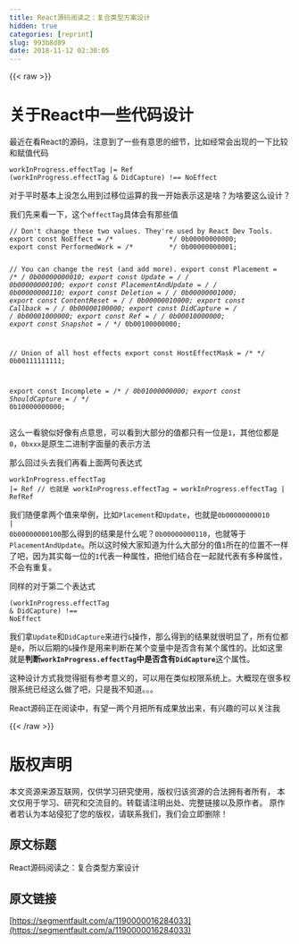 ```yaml
---
title: React源码阅读之：复合类型方案设计
hidden: true
categories: [reprint]
slug: 993b8d89
date: 2018-11-12 02:30:05
---
```


{{< raw >}}
<h1>&#x5173;&#x4E8E;React&#x4E2D;&#x4E00;&#x4E9B;&#x4EE3;&#x7801;&#x8BBE;&#x8BA1;</h1><p>&#x6700;&#x8FD1;&#x5728;&#x770B;React&#x7684;&#x6E90;&#x7801;&#xFF0C;&#x6CE8;&#x610F;&#x5230;&#x4E86;&#x4E00;&#x4E9B;&#x6709;&#x610F;&#x601D;&#x7684;&#x7EC6;&#x8282;&#xFF0C;&#x6BD4;&#x5982;&#x7ECF;&#x5E38;&#x4F1A;&#x51FA;&#x73B0;&#x7684;&#x4E00;&#x4E0B;&#x6BD4;&#x8F83;&#x548C;&#x8D4B;&#x503C;&#x4EE3;&#x7801;</p><pre><code class="js">workInProgress.effectTag |= Ref
(workInProgress.effectTag &amp; DidCapture) !== NoEffect</code></pre><p>&#x5BF9;&#x4E8E;&#x5E73;&#x65F6;&#x57FA;&#x672C;&#x4E0A;&#x6CA1;&#x600E;&#x4E48;&#x7528;&#x5230;&#x8FC7;&#x79FB;&#x4F4D;&#x8FD0;&#x7B97;&#x7684;&#x6211;&#x4E00;&#x5F00;&#x59CB;&#x8868;&#x793A;&#x8FD9;&#x662F;&#x5565;&#xFF1F;&#x4E3A;&#x5565;&#x8981;&#x8FD9;&#x4E48;&#x8BBE;&#x8BA1;&#xFF1F;</p><p>&#x6211;&#x4EEC;&#x5148;&#x6765;&#x770B;&#x4E00;&#x4E0B;&#xFF0C;&#x8FD9;&#x4E2A;<code>effectTag</code>&#x5177;&#x4F53;&#x4F1A;&#x6709;&#x90A3;&#x4E9B;&#x503C;</p><pre><code class="js">// Don&apos;t change these two values. They&apos;re used by React Dev Tools.
export const NoEffect = /*              */ 0b00000000000;
export const PerformedWork = /*         */ 0b00000000001;

// You can change the rest (and add more).
export const Placement = /*             */ 0b00000000010;
export const Update = /*                */ 0b00000000100;
export const PlacementAndUpdate = /*    */ 0b00000000110;
export const Deletion = /*              */ 0b00000001000;
export const ContentReset = /*          */ 0b00000010000;
export const Callback = /*              */ 0b00000100000;
export const DidCapture = /*            */ 0b00001000000;
export const Ref = /*                   */ 0b00010000000;
export const Snapshot = /*              */ 0b00100000000;

// Union of all host effects
export const HostEffectMask = /*        */ 0b00111111111;

export const Incomplete = /*            */ 0b01000000000;
export const ShouldCapture = /*         */ 0b10000000000;</code></pre><p>&#x8FD9;&#x4E48;&#x4E00;&#x770B;&#x8C8C;&#x4F3C;&#x597D;&#x50CF;&#x6709;&#x70B9;&#x610F;&#x601D;&#xFF0C;&#x53EF;&#x4EE5;&#x770B;&#x5230;&#x5927;&#x90E8;&#x5206;&#x7684;&#x503C;&#x90FD;&#x53EA;&#x6709;&#x4E00;&#x4F4D;&#x662F;<code>1</code>&#xFF0C;&#x5176;&#x4ED6;&#x4F4D;&#x90FD;&#x662F;<code>0</code>&#xFF0C;<code>0bxxx</code>&#x662F;&#x539F;&#x751F;&#x4E8C;&#x8FDB;&#x5236;&#x5B57;&#x9762;&#x91CF;&#x7684;&#x8868;&#x793A;&#x65B9;&#x6CD5;</p><p>&#x90A3;&#x4E48;&#x56DE;&#x8FC7;&#x5934;&#x53BB;&#x6211;&#x4EEC;&#x518D;&#x770B;&#x4E0A;&#x9762;&#x4E24;&#x53E5;&#x8868;&#x8FBE;&#x5F0F;</p><pre><code class="js">workInProgress.effectTag |= Ref
// &#x4E5F;&#x5C31;&#x662F;
workInProgress.effectTag = workInProgress.effectTag | RefRef</code></pre><p>&#x6211;&#x4EEC;&#x968F;&#x4FBF;&#x62FF;&#x4E24;&#x4E2A;&#x503C;&#x6765;&#x4E3E;&#x4F8B;&#xFF0C;&#x6BD4;&#x5982;<code>Placement</code>&#x548C;<code>Update</code>&#xFF0C;&#x4E5F;&#x5C31;&#x662F;<code>0b00000000010 | 0b00000000100</code>&#x90A3;&#x4E48;&#x5F97;&#x5230;&#x7684;&#x7ED3;&#x679C;&#x662F;&#x4EC0;&#x4E48;&#x5462;&#xFF1F;<code>0b00000000110</code>&#xFF0C;&#x4E5F;&#x5C31;&#x7B49;&#x4E8E;<code>PlacementAndUpdate</code>&#x3002;&#x6240;&#x4EE5;&#x8FD9;&#x65F6;&#x5019;&#x5927;&#x5BB6;&#x77E5;&#x9053;&#x4E3A;&#x4EC0;&#x4E48;&#x5927;&#x90E8;&#x5206;&#x7684;&#x503C;<code>1</code>&#x6240;&#x5728;&#x7684;&#x4F4D;&#x7F6E;&#x4E0D;&#x4E00;&#x6837;&#x4E86;&#x5427;&#xFF0C;&#x56E0;&#x4E3A;&#x5176;&#x5B9E;&#x6BCF;&#x4E00;&#x4F4D;&#x7684;<code>1</code>&#x4EE3;&#x8868;&#x4E00;&#x79CD;&#x5C5E;&#x6027;&#xFF0C;&#x628A;&#x4ED6;&#x4EEC;&#x7ED3;&#x5408;&#x5728;&#x4E00;&#x8D77;&#x5C31;&#x4EE3;&#x8868;&#x6709;&#x591A;&#x79CD;&#x5C5E;&#x6027;&#xFF0C;&#x4E0D;&#x4F1A;&#x6709;&#x91CD;&#x590D;&#x3002;</p><p>&#x540C;&#x6837;&#x7684;&#x5BF9;&#x4E8E;&#x7B2C;&#x4E8C;&#x4E2A;&#x8868;&#x8FBE;&#x5F0F;</p><pre><code class="js">(workInProgress.effectTag &amp; DidCapture) !== NoEffect</code></pre><p>&#x6211;&#x4EEC;&#x62FF;<code>Update</code>&#x548C;<code>DidCapture</code>&#x6765;&#x8FDB;&#x884C;<code>&amp;</code>&#x64CD;&#x4F5C;&#xFF0C;&#x90A3;&#x4E48;&#x5F97;&#x5230;&#x7684;&#x7ED3;&#x679C;&#x5C31;&#x5F88;&#x660E;&#x663E;&#x4E86;&#xFF0C;&#x6240;&#x6709;&#x4F4D;&#x90FD;&#x662F;<code>0</code>&#xFF0C;&#x6240;&#x4EE5;&#x540E;&#x671F;&#x7684;<code>&amp;</code>&#x64CD;&#x4F5C;&#x662F;&#x7528;&#x6765;&#x5224;&#x65AD;&#x5728;&#x67D0;&#x4E2A;&#x53D8;&#x91CF;&#x4E2D;&#x662F;&#x5426;&#x542B;&#x6709;&#x67D0;&#x4E2A;&#x5C5E;&#x6027;&#x7684;&#x3002;&#x6BD4;&#x5982;&#x8FD9;&#x91CC;&#x5C31;&#x662F;<strong>&#x5224;&#x65AD;<code>workInProgress.effectTag</code>&#x4E2D;&#x662F;&#x5426;&#x542B;&#x6709;<code>DidCapture</code></strong>&#x8FD9;&#x4E2A;&#x5C5E;&#x6027;&#x3002;</p><p>&#x8FD9;&#x79CD;&#x8BBE;&#x8BA1;&#x65B9;&#x5F0F;&#x6211;&#x89C9;&#x5F97;&#x633A;&#x6709;&#x53C2;&#x8003;&#x610F;&#x4E49;&#x7684;&#xFF0C;&#x53EF;&#x4EE5;&#x7528;&#x5728;&#x7C7B;&#x4F3C;&#x6743;&#x9650;&#x7CFB;&#x7EDF;&#x4E0A;&#x3002;&#x5927;&#x6982;&#x73B0;&#x5728;&#x5F88;&#x591A;&#x6743;&#x9650;&#x7CFB;&#x7EDF;&#x5DF2;&#x7ECF;&#x8FD9;&#x4E48;&#x505A;&#x4E86;&#x5427;&#xFF0C;&#x53EA;&#x662F;&#x6211;&#x4E0D;&#x77E5;&#x9053;&#x3002;&#x3002;&#x3002;</p><p>React&#x6E90;&#x7801;&#x6B63;&#x5728;&#x9605;&#x8BFB;&#x4E2D;&#xFF0C;&#x6709;&#x671B;&#x4E00;&#x4E24;&#x4E2A;&#x6708;&#x628A;&#x6240;&#x6709;&#x6210;&#x679C;&#x653E;&#x51FA;&#x6765;&#xFF0C;&#x6709;&#x5174;&#x8DA3;&#x7684;&#x53EF;&#x4EE5;&#x5173;&#x6CE8;&#x6211;</p>
{{< /raw >}}

# 版权声明
本文资源来源互联网，仅供学习研究使用，版权归该资源的合法拥有者所有，
本文仅用于学习、研究和交流目的。转载请注明出处、完整链接以及原作者。
原作者若认为本站侵犯了您的版权，请联系我们，我们会立即删除！

## 原文标题
React源码阅读之：复合类型方案设计

## 原文链接
[https://segmentfault.com/a/1190000016284033](https://segmentfault.com/a/1190000016284033)

